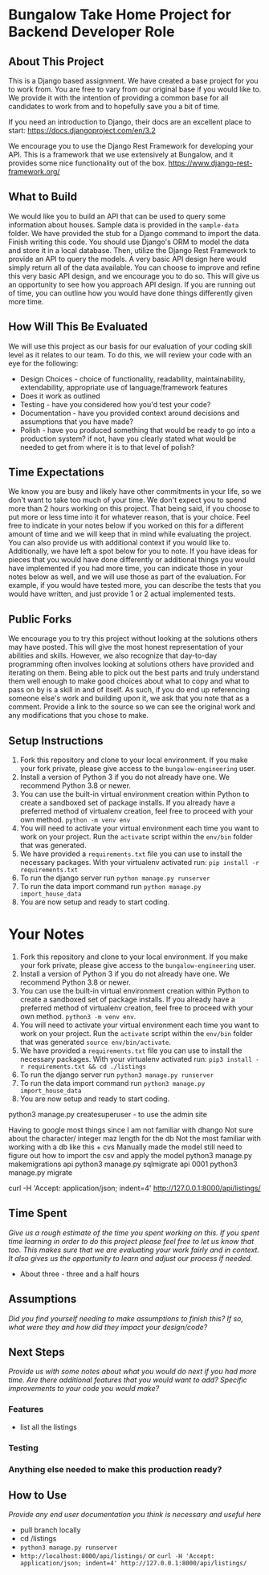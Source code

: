 # Bungalow Take Home Project for Backend Developer Role

## About This Project

This is a Django based assignment. We have created a base project for you to work from.
You are free to vary from our original base if you would like to. We provide it with the intention of providing
a common base for all candidates to work from and to hopefully save you a bit of time.

If you need an introduction to Django, their docs are an excellent place to start: <https://docs.djangoproject.com/en/3.2>

We encourage you to use the Django Rest Framework for developing your API. This is a framework that we use extensively
at Bungalow, and it provides some nice functionality out of the box. <https://www.django-rest-framework.org/>

## What to Build

We would like you to build an API that can be used to query some information about houses.
Sample data is provided in the `sample-data` folder.
We have provided the stub for a Django command to import the data. Finish writing this code.
You should use Django's ORM to model the data and store it in a local database.
Then, utilize the Django Rest Framework to provide an API to query the models.
A very basic API design here would simply return all of the data available.
You can choose to improve and refine this very basic API design, and we encourage you to do so.
This will give us an opportunity to see how you approach API design.
If you are running out of time, you can outline how you would have done things differently given more time.

## How Will This Be Evaluated

We will use this project as our basis for our evaluation of your coding skill level as it relates to our team.
To do this, we will review your code with an eye for the following:

- Design Choices - choice of functionality, readability, maintainability, extendability, appropriate use of language/framework features
- Does it work as outlined
- Testing - have you considered how you'd test your code?
- Documentation - have you provided context around decisions and assumptions that you have made?
- Polish - have you produced something that would be ready to go into a production system?
  if not, have you clearly stated what would be needed to get from where it is to that level of polish?

## Time Expectations

We know you are busy and likely have other commitments in your life, so we don't want to take too much of your time.
We don't expect you to spend more than 2 hours working on this project. That being said, if you choose to put more or
less time into it for whatever reason, that is your choice. Feel free to indicate in your notes below if you worked on
this for a different amount of time and we will keep that in mind while evaluating the project. You can also provide us
with additional context if you would like to. Additionally, we have left a spot below for you to note. If you have ideas
for pieces that you would have done differently or additional things you would have implemented if you had more time,
you can indicate those in your notes below as well, and we will use those as part of the evaluation. For example, if you
would have tested more, you can describe the tests that you would have written, and just provide 1 or 2 actual implemented
tests.

## Public Forks

We encourage you to try this project without looking at the solutions others may have posted. This will give the most
honest representation of your abilities and skills. However, we also recognize that day-to-day programming often involves
looking at solutions others have provided and iterating on them. Being able to pick out the best parts and truly
understand them well enough to make good choices about what to copy and what to pass on by is a skill in and of itself.
As such, if you do end up referencing someone else's work and building upon it, we ask that you note that as a comment.
Provide a link to the source so we can see the original work and any modifications that you chose to make.

## Setup Instructions

1. Fork this repository and clone to your local environment. If you make your fork private, please give access to the `bungalow-engineering` user.
1. Install a version of Python 3 if you do not already have one. We recommend Python 3.8 or newer.
1. You can use the built-in virtual environment creation within Python to create a sandboxed set of package installs.
   If you already have a preferred method of virtualenv creation, feel free to proceed with your own method.
   `python -m venv env`
1. You will need to activate your virtual environment each time you want to work on your project.
   Run the `activate` script within the `env/bin` folder that was generated.
1. We have provided a `requirements.txt` file you can use to install the necessary packages.
   With your virtualenv activated run: `pip install -r requirements.txt`
1. To run the django server run `python manage.py runserver`
1. To run the data import command run `python manage.py import_house_data`
1. You are now setup and ready to start coding.

# Your Notes

1. Fork this repository and clone to your local environment. If you make your fork private, please give access to the `bungalow-engineering` user.
1. Install a version of Python 3 if you do not already have one. We recommend Python 3.8 or newer.
1. You can use the built-in virtual environment creation within Python to create a sandboxed set of package installs.
   If you already have a preferred method of virtualenv creation, feel free to proceed with your own method.
   `python3 -m venv env`.
1. You will need to activate your virtual environment each time you want to work on your project.
   Run the `activate` script within the `env/bin` folder that was generated `source env/bin/activate`.
1. We have provided a `requirements.txt` file you can use to install the necessary packages.
   With your virtualenv activated run: `pip3 install -r requirements.txt && cd ./listings`
1. To run the django server run `python3 manage.py runserver`
1. To run the data import command run `python3 manage.py import_house_data`
1. You are now setup and ready to start coding.

python3 manage.py createsuperuser - to use the admin site

Having to google most things since I am not familiar with dhango
Not sure about the character/ integer maz length for the db
Not the most familiar with working with a db like this + cvs
Manually made the model still need to figure out how to import the csv and apply the model
python3 manage.py makemigrations api
python3 manage.py sqlmigrate api 0001
python3 manage.py migrate

curl -H 'Accept: application/json; indent=4' <http://127.0.0.1:8000/api/listings/>

## Time Spent

*Give us a rough estimate of the time you spent working on this. If you spent time learning in order to do this project please feel free to let us know that too.*
*This makes sure that we are evaluating your work fairly and in context. It also gives us the opportunity to learn and adjust our process if needed.*

- About three - three and a half hours

## Assumptions

*Did you find yourself needing to make assumptions to finish this?*
*If so, what were they and how did they impact your design/code?*

## Next Steps

*Provide us with some notes about what you would do next if you had more time.*
*Are there additional features that you would want to add? Specific improvements to your code you would make?*

### Features

- list all the listings

### Testing

### Anything else needed to make this production ready?

## How to Use

*Provide any end user documentation you think is necessary and useful here*

- pull branch locally
- cd /listings
- `python3 manage.py runserver`
- `http://localhost:8000/api/listings/` or `curl -H 'Accept: application/json; indent=4' http://127.0.0.1:8000/api/listings/`
